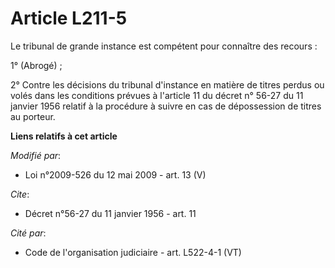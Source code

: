 # Article L211-5

Le tribunal de grande instance est compétent pour connaître des recours : 

1° (Abrogé) ; 

2° Contre les décisions du tribunal d'instance en matière de titres perdus ou volés dans les conditions prévues à l'article
11 du décret n° 56-27 du 11 janvier 1956 relatif à la procédure à suivre en cas de dépossession de titres au porteur.

**Liens relatifs à cet article**

_Modifié par_:

  - Loi n°2009-526 du 12 mai 2009 - art. 13 (V)

_Cite_:

  - Décret n°56-27 du 11 janvier 1956 - art. 11

_Cité par_:

  - Code de l'organisation judiciaire - art. L522-4-1 (VT)
